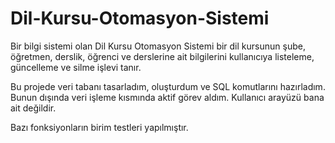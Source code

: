 # Dil-Kursu-Otomasyon-Sistemi
Bir bilgi sistemi olan Dil Kursu Otomasyon Sistemi bir dil kursunun şube, öğretmen, derslik, öğrenci ve derslerine ait bilgilerini kullanıcıya listeleme, güncelleme ve silme işlevi tanır.

Bu projede veri tabanı tasarladım, oluşturdum ve SQL komutlarını hazırladım. Bunun dışında veri işleme kısmında aktif görev aldım. Kullanıcı arayüzü bana ait değildir.

Bazı fonksiyonların birim testleri yapılmıştır.
